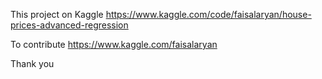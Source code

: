 This project on Kaggle https://www.kaggle.com/code/faisalaryan/house-prices-advanced-regression

To contribute https://www.kaggle.com/faisalaryan

Thank you

